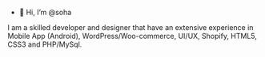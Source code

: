 - 👋 Hi, I’m @soha

I am a skilled developer and designer that have an extensive experience in Mobile App
(Android), WordPress/Woo-commerce, UI/UX, Shopify, HTML5, CSS3 and PHP/MySql.
